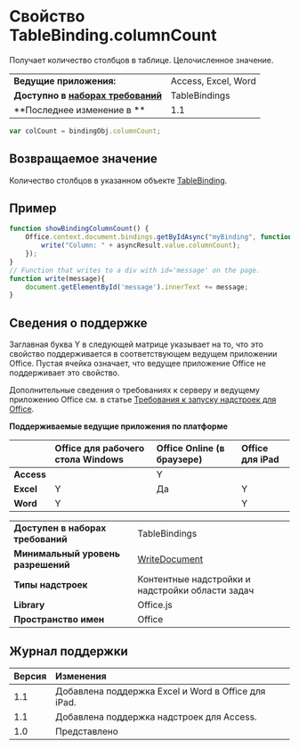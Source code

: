 
# Свойство TableBinding.columnCount
Получает количество столбцов в таблице. Целочисленное значение.

|||
|:-----|:-----|
|**Ведущие приложения:**|Access, Excel, Word|
|**Доступно в [наборах требований](../../docs/overview/specify-office-hosts-and-api-requirements.md)**|TableBindings|
|**Последнее изменение в **|1.1|

```js
var colCount = bindingObj.columnCount;
```


## Возвращаемое значение

Количество столбцов в указанном объекте [TableBinding](../../reference/shared/binding.tablebinding.md).


## Пример




```js
function showBindingColumnCount() {
    Office.context.document.bindings.getByIdAsync("myBinding", function (asyncResult) {
        write("Column: " + asyncResult.value.columnCount);
    });
}
// Function that writes to a div with id='message' on the page.
function write(message){
    document.getElementById('message').innerText += message; 
}
```




## Сведения о поддержке


Заглавная буква Y в следующей матрице указывает на то, что это свойство поддерживается в соответствующем ведущем приложении Office. Пустая ячейка означает, что ведущее приложение Office не поддерживает это свойство.

Дополнительные сведения о требованиях к серверу и ведущему приложению Office см. в статье [Требования к запуску надстроек для Office](../../docs/overview/requirements-for-running-office-add-ins.md).


**Поддерживаемые ведущие приложения по платформе**


||**Office для рабочего стола Windows**|**Office Online (в браузере)**|**Office для iPad**|
|:-----|:-----|:-----|:-----|
|**Access**||Y||
|**Excel**|Y|Да|Y|
|**Word**|Y||Y|

|||
|:-----|:-----|
|**Доступен в наборах требований**|TableBindings|
|**Минимальный уровень разрешений**|[WriteDocument](../../docs/develop/requesting-permissions-for-api-use-in-content-and-task-pane-add-ins.md)|
|**Типы надстроек**|Контентные надстройки и надстройки области задач|
|**Library**|Office.js|
|**Пространство имен**|Office|

## Журнал поддержки




|**Версия**|**Изменения**|
|:-----|:-----|
|1.1|Добавлена поддержка Excel и Word в Office для iPad.|
|1.1|Добавлена поддержка надстроек для Access.|
|1.0|Представлено|
